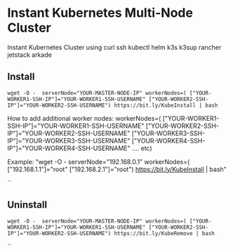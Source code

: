 # Instant Kubernetes Multi-Node Cluster

Instant Kubernetes Cluster using curl ssh kubectl helm k3s k3sup rancher jetstack arkade

## Install


`wget -O -  serverNode="YOUR-MASTER-NODE-IP" workerNodes=( ["YOUR-WORKER1-SSH-IP"]="YOUR-WORKER1-SSH-USERNAME" ["YOUR-WORKER2-SSH-IP"]="YOUR-WORKER2-SSH-USERNAME") https://bit.ly/KubeInstall | bash`

How to add additional worker nodes: workerNodes=( ["YOUR-WORKER1-SSH-IP"]="YOUR-WORKER1-SSH-USERNAME" ["YOUR-WORKER2-SSH-IP"]="YOUR-WORKER2-SSH-USERNAME" ["YOUR-WORKER3-SSH-IP"]="YOUR-WORKER3-SSH-USERNAME" ["YOUR-WORKER4-SSH-IP"]="YOUR-WORKER4-SSH-USERNAME" .... etc)

Example: "wget -O -  serverNode="192.168.0.1" workerNodes=( ["192.168.1.1"]="root" ["192.168.2.1"]="root") https://bit.ly/KubeInstall | bash"

``

## Uninstall

`wget -O -  serverNode="YOUR-MASTER-NODE-IP" workerNodes=( ["YOUR-WORKER1-SSH-IP"]="YOUR-WORKER1-SSH-USERNAME" ["YOUR-WORKER2-SSH-IP"]="YOUR-WORKER2-SSH-USERNAME") https://bit.ly/KubeRemove | bash`

``
